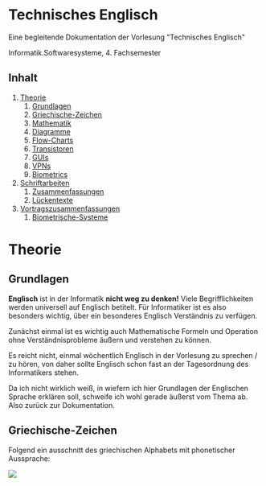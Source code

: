 # Technisches Englisch

Eine begleitende Dokumentation der Vorlesung "Technisches Englisch"

Informatik.Softwaresysteme, 4. Fachsemester 

## Inhalt

1. [Theorie](#Theorie)
	1. [Grundlagen](#Grundlagen)
	2. [Griechische-Zeichen](#Griechische-Zeichen)
	3. [Mathematik](#Mathematik)
	4. [Diagramme](#Diagramme)
	5. [Flow-Charts](#Flow-Charts)
	6. [Transistoren](#Transistoren)
	7. [GUIs](#GUIs)
	8. [VPNs](#VPNs)
	9. [Biometrics](#Biometrics)
2. [Schriftarbeiten](#Schriftarbeiten)
	1. [Zusammenfassungen](#Zusammenfassung)
	2. [Lückentexte](#Lückentexte)
3. [Vortragszusammenfassungen](#Vortragszusammenfassungen)
	1. [Biometrische-Systeme](#Biometrische-Systeme)

# Theorie

## Grundlagen

**Englisch** ist in der Informatik **nicht weg zu denken!**
Viele Begrifflichkeiten werden universell auf Englisch betitelt. Für Informatiker ist es also besonders wichtig, über ein besonderes Englisch Verständnis zu verfügen.

Zunächst einmal ist es wichtig auch Mathematische Formeln und Operation ohne Verständnisprobleme äußern und verstehen zu können.

Es reicht nicht, einmal wöchentlich Englisch in der Vorlesung zu sprechen / zu hören, von daher sollte Englisch schon fast an der Tagesordnung des Informatikers stehen.

Da ich nicht wirklich weiß, in wiefern ich hier Grundlagen der Englischen Sprache erklären soll, schweife ich wohl gerade äußerst vom Thema ab. Also zurück zur Dokumentation.

## Griechische-Zeichen

Folgend ein ausschnitt des griechischen Alphabets mit phonetischer Aussprache:

![](https://files.catbox.moe/t9dm19.png)
